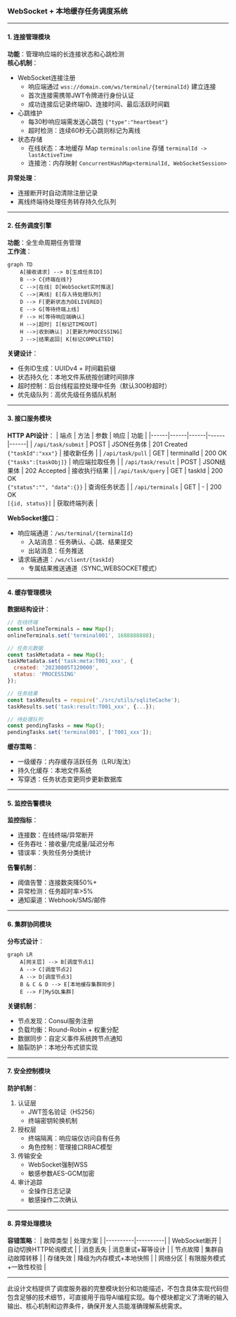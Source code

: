 ### WebSocket + 本地缓存任务调度系统

---

#### **1. 连接管理模块**
**功能**：管理响应端的长连接状态和心跳检测  
**核心机制**：
- WebSocket连接注册
  - 响应端通过 `wss://domain.com/ws/terminal/{terminalId}` 建立连接
  - 首次连接需携带JWT令牌进行身份认证
  - 成功连接后记录终端ID、连接时间、最后活跃时间戳
- 心跳维护
  - 每30秒响应端需发送心跳包 `{"type":"heartbeat"}`
  - 超时检测：连续60秒无心跳则标记为离线
- 状态存储
  - 在线状态：本地缓存 Map `terminals:online` 存储 `terminalId -> lastActiveTime`
  - 连接池：内存映射 `ConcurrentHashMap<terminalId, WebSocketSession>`

**异常处理**：
- 连接断开时自动清除注册记录
- 离线终端待处理任务转存持久化队列

---

#### **2. 任务调度引擎**
**功能**：全生命周期任务管理  
**工作流**：
```mermaid
graph TD
    A[接收请求] --> B[生成任务ID]
    B --> C{终端在线?}
    C -->|在线| D[WebSocket实时推送]
    C -->|离线| E[存入待处理队列]
    D --> F[更新状态为DELIVERED]
    E --> G[等待终端上线]
    F --> H[等待响应端确认]
    H -->|超时| I[标记TIMEOUT]
    H -->|收到确认| J[更新为PROCESSING]
    J -->|结果返回| K[标记COMPLETED]
```

**关键设计**：
- 任务ID生成：UUIDv4 + 时间戳前缀
- 状态持久化：本地文件系统按创建时间排序
- 超时控制：后台线程监控处理中任务（默认300秒超时）
- 优先级队列：高优先级任务插队机制

---

#### **3. 接口服务模块**
**HTTP API设计**：
| 端点 | 方法 | 参数 | 响应 | 功能 |
|------|------|------|------|------|
| `/api/task/submit` | POST | JSON任务体 | 201 Created<br>`{"taskId":"xxx"}` | 接收新任务 |
| `/api/task/pull` | GET | terminalId | 200 OK<br>`{"tasks":[taskObj]}` | 响应端拉取任务 |
| `/api/task/result` | POST | JSON结果体 | 202 Accepted | 接收执行结果 |
| `/api/task/query` | GET | taskId | 200 OK<br>`{"status":"", "data":{}}` | 查询任务状态 |
| `/api/terminals` | GET | - | 200 OK<br>`[{id, status}]` | 获取终端列表 |

**WebSocket接口**：
- 响应端通道：`/ws/terminal/{terminalId}`
  - 入站消息：任务确认、心跳、结果提交
  - 出站消息：任务推送
- 请求端通道：`/ws/client/{taskId}`
  - 专属结果推送通道（SYNC_WEBSOCKET模式）

---

#### **4. 缓存管理模块**
**数据结构设计**：
```javascript
// 在线终端
const onlineTerminals = new Map();
onlineTerminals.set('terminal001', 1688888888);

// 任务元数据
const taskMetadata = new Map();
taskMetadata.set('task:meta:T001_xxx', {
  created: '20230805T120000',
  status: 'PROCESSING'
});

// 任务结果
const taskResults = require('./src/utils/sqliteCache');
taskResults.set('task:result:T001_xxx', {...});

// 待处理队列
const pendingTasks = new Map();
pendingTasks.set('terminal001', ['T001_xxx']);
```

**缓存策略**：
- 一级缓存：内存缓存活跃任务（LRU淘汰）
- 持久化缓存：本地文件系统
- 写穿透：任务状态变更同步更新数据库

---

#### **5. 监控告警模块**
**监控指标**：
- 连接数：在线终端/异常断开
- 任务吞吐：接收量/完成量/延迟分布
- 错误率：失败任务分类统计

**告警机制**：
- 阈值告警：连接数突降50%+ 
- 异常检测：任务超时率>5%
- 通知渠道：Webhook/SMS/邮件

---

#### **6. 集群协同模块**
**分布式设计**：
```mermaid
graph LR
    A[网关层] --> B[调度节点1]
    A --> C[调度节点2]
    A --> D[调度节点3]
    B & C & D --> E[本地缓存集群同步]
    E --> F[MySQL集群]
```

**关键机制**：
- 节点发现：Consul服务注册
- 负载均衡：Round-Robin + 权重分配
- 数据同步：自定义事件系统跨节点通知
- 脑裂防护：本地分布式锁实现

---

#### **7. 安全控制模块**
**防护机制**：
1. 认证层
   - JWT签名验证（HS256）
   - 终端密钥轮换机制
2. 授权层
   - 终端隔离：响应端仅访问自有任务
   - 角色控制：管理接口RBAC模型
3. 传输安全
   - WebSocket强制WSS
   - 敏感参数AES-GCM加密
4. 审计追踪
   - 全操作日志记录
   - 敏感操作二次确认

---

#### **8. 异常处理模块**
**容错策略**：
| 故障类型 | 处理方案 |
|----------|----------|
| WebSocket断开 | 自动切换HTTP轮询模式 |
| 消息丢失 | 消息重试+幂等设计 |
| 节点故障 | 集群自动故障转移 |
| 存储失效 | 降级为内存模式+本地快照 |
| 网络分区 | 有限服务模式+一致性校验 |

---

此设计文档提供了调度服务器的完整模块划分和功能描述，不包含具体实现代码但包含足够的技术细节，可直接用于指导AI编程实现。每个模块都定义了清晰的输入输出、核心机制和边界条件，确保开发人员能准确理解系统需求。